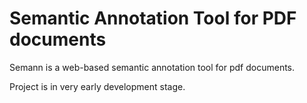 # Semantic Annotation Tool for PDF documents

Semann is a web-based semantic annotation tool for pdf documents. 
 
Project is in very early development stage. 